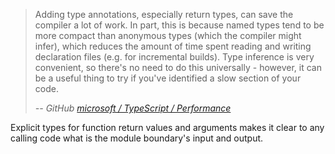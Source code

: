 > Adding type annotations, especially return types, can save the compiler a lot of work. In part, this is because named types tend to be more compact than anonymous types (which the compiler might infer), which reduces the amount of time spent reading and writing declaration files (e.g. for incremental builds). Type inference is very convenient, so there's no need to do this universally - however, it can be a useful thing to try if you've identified a slow section of your code.
>
> <cite>-- GitHub [microsoft / TypeScript / Performance][microsoft_TypeScript_Performance]</cite>

[microsoft_TypeScript_Performance]: https://github.com/microsoft/TypeScript/wiki/Performance

Explicit types for function return values and arguments makes it clear to any calling code what is the module boundary's input and output.
